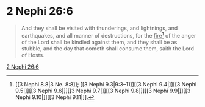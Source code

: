# 2 Nephi 26:6

> And they shall be visited with thunderings, and lightnings, and earthquakes, and all manner of destructions, for the <u>fire</u>[^a] of the anger of the Lord shall be kindled against them, and they shall be as stubble, and the day that cometh shall consume them, saith the Lord of Hosts.

[2 Nephi 26:6](https://www.churchofjesuschrist.org/study/scriptures/bofm/2-ne/26?lang=eng&id=p6#p6)


[^a]: [[3 Nephi 8.8|3 Ne. 8:8]]; [[3 Nephi 9.3|9:3–11]][[3 Nephi 9.4|]][[3 Nephi 9.5|]][[3 Nephi 9.6|]][[3 Nephi 9.7|]][[3 Nephi 9.8|]][[3 Nephi 9.9|]][[3 Nephi 9.10|]][[3 Nephi 9.11|]].  
